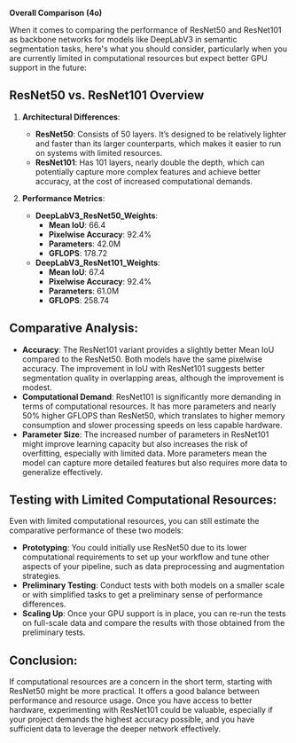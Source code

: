 
**Overall Comparison (4o)**

When it comes to comparing the performance of ResNet50 and ResNet101 as backbone networks for models like DeepLabV3 in semantic segmentation tasks, here's what you should consider, particularly when you are currently limited in computational resources but expect better GPU support in the future:

## ResNet50 vs. ResNet101 Overview
1. **Architectural Differences**:
   - **ResNet50**: Consists of 50 layers. It’s designed to be relatively lighter and faster than its larger counterparts, which makes it easier to run on systems with limited resources.
   - **ResNet101**: Has 101 layers, nearly double the depth, which can potentially capture more complex features and achieve better accuracy, at the cost of increased computational demands.

2. **Performance Metrics**:
   - **DeepLabV3_ResNet50_Weights**:
     - **Mean IoU**: 66.4
     - **Pixelwise Accuracy**: 92.4%
     - **Parameters**: 42.0M
     - **GFLOPS**: 178.72
   - **DeepLabV3_ResNet101_Weights**:
     - **Mean IoU**: 67.4
     - **Pixelwise Accuracy**: 92.4%
     - **Parameters**: 61.0M
     - **GFLOPS**: 258.74

## Comparative Analysis:
- **Accuracy**: The ResNet101 variant provides a slightly better Mean IoU compared to the ResNet50. Both models have the same pixelwise accuracy. The improvement in IoU with ResNet101 suggests better segmentation quality in overlapping areas, although the improvement is modest.
- **Computational Demand**: ResNet101 is significantly more demanding in terms of computational resources. It has more parameters and nearly 50% higher GFLOPS than ResNet50, which translates to higher memory consumption and slower processing speeds on less capable hardware.
- **Parameter Size**: The increased number of parameters in ResNet101 might improve learning capacity but also increases the risk of overfitting, especially with limited data. More parameters mean the model can capture more detailed features but also requires more data to generalize effectively.

## Testing with Limited Computational Resources:
Even with limited computational resources, you can still estimate the comparative performance of these two models:
- **Prototyping**: You could initially use ResNet50 due to its lower computational requirements to set up your workflow and tune other aspects of your pipeline, such as data preprocessing and augmentation strategies.
- **Preliminary Testing**: Conduct tests with both models on a smaller scale or with simplified tasks to get a preliminary sense of performance differences.
- **Scaling Up**: Once your GPU support is in place, you can re-run the tests on full-scale data and compare the results with those obtained from the preliminary tests.

## Conclusion:
If computational resources are a concern in the short term, starting with ResNet50 might be more practical. It offers a good balance between performance and resource usage. Once you have access to better hardware, experimenting with ResNet101 could be valuable, especially if your project demands the highest accuracy possible, and you have sufficient data to leverage the deeper network effectively.
